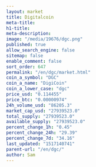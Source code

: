 ```yaml
---
layout: market
title: Digitalcoin
meta-title: 
h1-title: 
meta-description: 
image: "/media/19676/dgc.png"
published: true
allow_search_engine: false
sitemap: false
enable_comment: false
sort_order: 647
permalink: "/en/dgc/market.html"
coin_a_symbol: "DGC"
coin_a_name: "DigiCoin"
coin_a_lower_case: "dgc"
price_usd: "0.114455"
price_btc: "0.00000974"
24h_volume_usd: "86205.3"
market_cap_usd: "27939523.0"
total_supply: "27939523.0"
available_supply: "27939523.0"
percent_change_1h: "0.45"
percent_change_24h: "29.39"
percent_change_7d: "34.16"
last_updated: "1517140741"
parent-url: "/en/dgc/"
author: Sam
---
```



